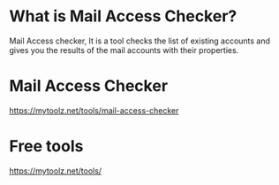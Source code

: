 # What is Mail Access Checker?
Mail Access checker, It is a tool checks the list of existing accounts and gives you the results of the mail accounts with their properties.

# Mail Access Checker
https://mytoolz.net/tools/mail-access-checker

# Free tools
https://mytoolz.net/tools/
